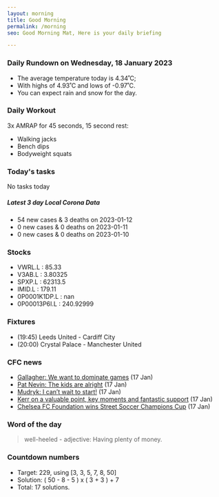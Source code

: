 ```yaml
---
layout: morning
title: Good Morning
permalink: /morning
seo: Good Morning Mat, Here is your daily briefing

---
```


<!-- weather_marker starts -->
### Daily Rundown on Wednesday, 18 January 2023

- The average temperature today is 4.34˚C;
- With highs of 4.93˚C and lows of -0.97˚C.
- You can expect rain and snow for the day.

<!-- weather_marker ends -->

### Daily Workout
<!-- workout_marker starts -->
3x AMRAP for 45 seconds, 15 second rest:

- Walking jacks
- Bench dips
- Bodyweight squats

<!-- workout_marker ends -->

### Today's tasks
<!-- task_marker starts -->
No tasks today
<!-- task_marker ends -->

<!-- c19_marker starts -->
##### Latest 3 day Local Corona Data

- 54 new cases & 3 deaths on 2023-01-12
- 0 new cases & 0 deaths on 2023-01-11
- 0 new cases & 0 deaths on 2023-01-10

<!-- c19_marker ends -->

### Stocks

<!-- stocks_marker starts -->

- VWRL.L : 85.33
- V3AB.L : 3.80325
- SPXP.L : 62313.5
- IMID.L : 179.11
- 0P0001K1DP.L : nan
- 0P00013P6I.L : 240.92999

<!-- stocks_marker ends -->

### Fixtures

<!-- sports_marker starts -->

<ul>
<li>(19:45) Leeds United - Cardiff City</li>
<li>(20:00) Crystal Palace - Manchester United</li>
</ul>

<!-- sports_marker ends -->

### CFC news

<!-- cfc_marker starts -->
- [Gallagher: We want to dominate games](https://chelseafc.com/en/news/article/gallagher-we-want-to-dominate-games) (17 Jan)
- [Pat Nevin: The kids are alright](https://chelseafc.com/en/news/article/pat-nevin-the-kids-are-alright) (17 Jan)
- [Mudryk: I can’t wait to start!](https://chelseafc.com/en/news/article/mudryk-i-cant-wait-to-start-at-chelsea) (17 Jan)
- [Kerr on a valuable point, key moments and fantastic support](https://chelseafc.com/en/news/article/kerr-on-a-valuable-point-key-moments-and-fantastic-support) (17 Jan)
- [Chelsea FC Foundation wins Street Soccer Champions Cup](https://chelseafc.com/en/news/article/chelsea-fc-foundation-wins-street-soccer-champions-cup) (17 Jan)

<!-- cfc_marker ends -->

### Word of the day
<!-- word_marker starts -->

 > well-heeled - adjective: Having plenty of money.

<!-- word_marker ends -->

### Countdown numbers
<!-- game_marker starts -->

- Target: 229, using [3, 3, 5, 7, 8, 50]
- Solution: ( 50 - 8 - 5 ) x ( 3 + 3 ) + 7
- Total: 17 solutions.

<!-- game_marker ends -->